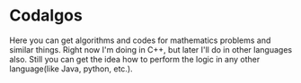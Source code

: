 # Codalgos
Here you can get algorithms and codes for mathematics problems and similar things.
Right now I'm doing in C++, but later I'll do in other languages also.
Still you can get the idea how to perform the logic in any other language(like Java, python, etc.).
